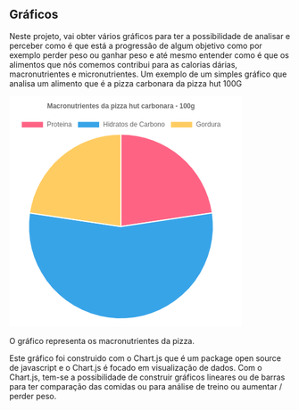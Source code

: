 ## Gráficos

Neste projeto, vai obter vários gráficos para ter a possibilidade de analisar e perceber como é que está a progressão de algum objetivo como por exemplo perder peso ou ganhar peso e até mesmo entender como é que os alimentos que nós comemos contribui para as calorias dárias, macronutrientes e micronutrientes.
Um exemplo de um simples gráfico que analisa um alimento que é a pizza carbonara da pizza hut 100G

<img src="https://raw.githubusercontent.com/8fn/BrowseMuscle/master/docs/grafico_macronutrientes.png">

O gráfico representa os macronutrientes da pizza.

Este gráfico foi construido com o Chart.js que é um package open source de javascript e o Chart.js é focado em visualização de dados.
Com o Chart.js, tem-se a possibilidade de construir gráficos lineares ou de barras para ter comparação das comidas ou para análise de treino ou aumentar / perder peso.
